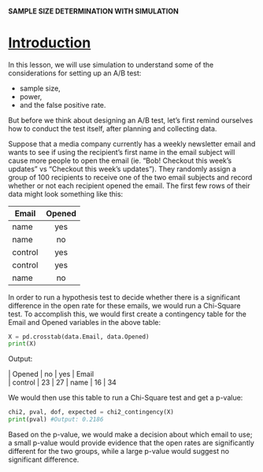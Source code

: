 #### SAMPLE SIZE DETERMINATION WITH SIMULATION

# [Introduction](https://www.codecademy.com/courses/hypothesis-testing-python/lessons/experimental-design/exercises/introduction)

In this lesson, we will use simulation to understand some of the considerations for setting up an A/B test: 
* sample size, 
* power, 
* and the false positive rate. 

But before we think about designing an A/B test, let’s first remind ourselves how to conduct the test itself, after planning and collecting data.

Suppose that a media company currently has a weekly newsletter email and wants to see 
if using the recipient’s first name in the email subject will cause more people to open the email (ie. “Bob! Checkout this week’s updates” vs “Checkout this week’s updates”). 
They randomly assign a group of 100 recipients to receive one of the two email subjects and record whether or not each recipient opened the email. 
The first few rows of their data might look something like this:

| Email |	Opened
| ---  | :---:
| name |	yes
| name |	no
| control |	yes
| control |	yes
| name |	no

In order to run a hypothesis test to decide whether there is a significant difference in the open rate for these emails, we would run a Chi-Square test. 
To accomplish this, we would first create a contingency table for the Email and Opened variables in the above table:
```python
X = pd.crosstab(data.Email, data.Opened)
print(X)
```
Output:

| Opened |	no |	yes
| Email		
| control |	23 |	27
| name |	16 |	34

We would then use this table to run a Chi-Square test and get a p-value:
```python
chi2, pval, dof, expected = chi2_contingency(X)
print(pval) #Output: 0.2186
```
Based on the p-value, we would make a decision about which email to use; 
a small p-value would provide evidence that the open rates are significantly different for the two groups, while a large p-value would suggest no significant difference.



















